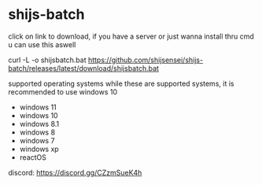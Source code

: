 # shijs-batch

click on link to download, if you have a server or just wanna install thru cmd u can use this aswell

curl -L -o shijsbatch.bat https://github.com/shijsensei/shijs-batch/releases/latest/download/shijsbatch.bat


supported operating systems while these are supported systems, it is recommended to use windows 10

- windows 11
- windows 10
- windows 8.1
- windows 8
- windows 7
- windows xp
- reactOS


discord: https://discord.gg/CZzmSueK4h
